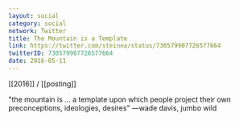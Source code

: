 ```yaml
---
layout: social
category: social
network: Twitter
title: The Mountain is a Template
link: https://twitter.com/steinea/status/730579907726577664
twitterID: 730579907726577664
date: 2016-05-11
---
```


[[2016]] / [[posting]]

"the mountain is ... a template upon which people project their own preconceptions, ideologies, desires" —wade davis, jumbo wild
